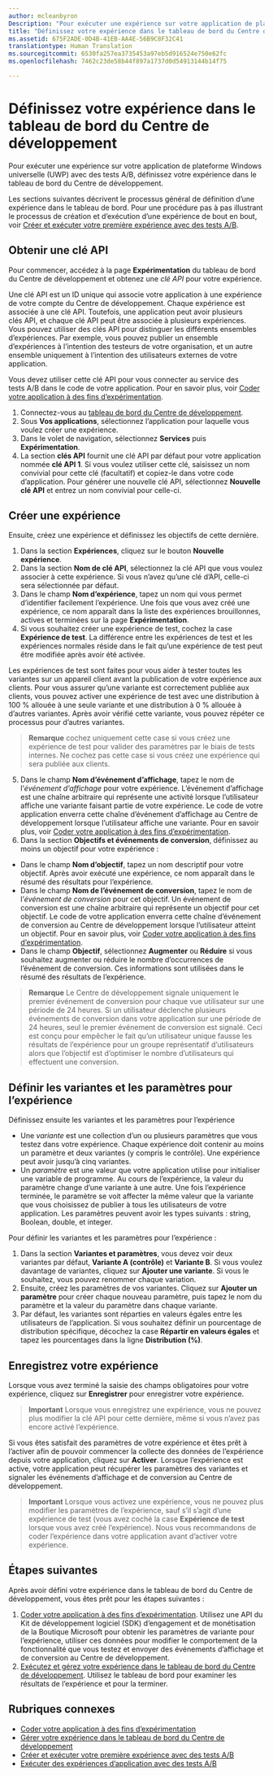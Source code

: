 ```yaml
---
author: mcleanbyron
Description: "Pour exécuter une expérience sur votre application de plateforme Windows universelle (UWP) avec des tests A/B, vous devez définir votre expérience dans le tableau de bord du Centre de développement."
title: "Définissez votre expérience dans le tableau de bord du Centre de développement"
ms.assetid: 675F2ADE-0D4B-41EB-AA4E-56B9C8F32C41
translationtype: Human Translation
ms.sourcegitcommit: 6530fa257ea3735453a97eb5d916524e750e62fc
ms.openlocfilehash: 7462c23de58b44f897a1737d0d54913144b14f75

---
```


# Définissez votre expérience dans le tableau de bord du Centre de développement

Pour exécuter une expérience sur votre application de plateforme Windows universelle (UWP) avec des tests A/B, définissez votre expérience dans le tableau de bord du Centre de développement.

Les sections suivantes décrivent le processus général de définition d’une expérience dans le tableau de bord. Pour une procédure pas à pas illustrant le processus de création et d’exécution d’une expérience de bout en bout, voir [Créer et exécuter votre première expérience avec des tests A/B](create-and-run-your-first-experiment-with-a-b-testing.md).

## Obtenir une clé API

Pour commencer, accédez à la page **Expérimentation** du tableau de bord du Centre de développement et obtenez une *clé API* pour votre expérience.

Une clé API est un ID unique qui associe votre application à une expérience de votre compte du Centre de développement. Chaque expérience est associée à une clé API. Toutefois, une application peut avoir plusieurs clés API, et chaque clé API peut être associée à plusieurs expériences. Vous pouvez utiliser des clés API pour distinguer les différents ensembles d’expériences. Par exemple, vous pouvez publier un ensemble d’expériences à l’intention des testeurs de votre organisation, et un autre ensemble uniquement à l’intention des utilisateurs externes de votre application.

Vous devez utiliser cette clé API pour vous connecter au service des tests A/B dans le code de votre application. Pour en savoir plus, voir [Coder votre application à des fins d’expérimentation](code-your-experiment-in-your-app.md).

1. Connectez-vous au [tableau de bord du Centre de développement](https://dev.windows.com/overview).
2. Sous **Vos applications**, sélectionnez l’application pour laquelle vous voulez créer une expérience.
3. Dans le volet de navigation, sélectionnez **Services** puis **Expérimentation**.
4. La section **clés API** fournit une clé API par défaut pour votre application nommée **clé API 1**. Si vous voulez utiliser cette clé, saisissez un nom convivial pour cette clé (facultatif) et copiez-le dans votre code d’application. Pour générer une nouvelle clé API, sélectionnez **Nouvelle clé API** et entrez un nom convivial pour celle-ci.

## Créer une expérience

Ensuite, créez une expérience et définissez les objectifs de cette dernière.

1. Dans la section **Expériences**, cliquez sur le bouton **Nouvelle expérience**.
2. Dans la section **Nom de clé API**, sélectionnez la clé API que vous voulez associer à cette expérience. Si vous n’avez qu’une clé d’API, celle-ci sera sélectionnée par défaut.
3. Dans le champ **Nom d’expérience**, tapez un nom qui vous permet d’identifier facilement l’expérience. Une fois que vous avez créé une expérience, ce nom apparaît dans la liste des expériences brouillonnes, actives et terminées sur la page **Expérimentation**.
4. Si vous souhaitez créer une expérience de test, cochez la case **Expérience de test**. La différence entre les expériences de test et les expériences normales réside dans le fait qu’une expérience de test peut être modifiée après avoir été activée.

  Les expériences de test sont faites pour vous aider à tester toutes les variantes sur un appareil client avant la publication de votre expérience aux clients. Pour vous assurer qu’une variante est correctement publiée aux clients, vous pouvez activer une expérience de test avec une distribution à 100 % allouée à une seule variante et une distribution à 0 % allouée à d’autres variantes. Après avoir vérifié cette variante, vous pouvez répéter ce processus pour d’autres variantes.
  > **Remarque** cochez uniquement cette case si vous créez une expérience de test pour valider des paramètres par le biais de tests internes. Ne cochez pas cette case si vous créez une expérience qui sera publiée aux clients.

5. Dans le champ **Nom d’événement d’affichage**, tapez le nom de l’*événement d’affichage* pour votre expérience. L’événement d’affichage est une chaîne arbitraire qui représente une activité lorsque l’utilisateur affiche une variante faisant partie de votre expérience. Le code de votre application enverra cette chaîne d’événement d’affichage au Centre de développement lorsque l’utilisateur affiche une variante. Pour en savoir plus, voir [Coder votre application à des fins d’expérimentation](code-your-experiment-in-your-app.md).
6. Dans la section **Objectifs et événements de conversion**, définissez au moins un objectif pour votre expérience :
  * Dans le champ **Nom d’objectif**, tapez un nom descriptif pour votre objectif. Après avoir exécuté une expérience, ce nom apparaît dans le résumé des résultats pour l’expérience.
  * Dans le champ **Nom de l’événement de conversion**, tapez le nom de l’*événement de conversion* pour cet objectif. Un événement de conversion est une chaîne arbitraire qui représente un objectif pour cet objectif. Le code de votre application enverra cette chaîne d’événement de conversion au Centre de développement lorsque l’utilisateur atteint un objectif. Pour en savoir plus, voir [Coder votre application à des fins d’expérimentation](code-your-experiment-in-your-app.md).
  * Dans le champ **Objectif**, sélectionnez **Augmenter** ou **Réduire** si vous souhaitez augmenter ou réduire le nombre d’occurrences de l’événement de conversion. Ces informations sont utilisées dans le résumé des résultats de l’expérience.

  >**Remarque** Le Centre de développement signale uniquement le premier événement de conversion pour chaque vue utilisateur sur une période de 24 heures. Si un utilisateur déclenche plusieurs événements de conversion dans votre application sur une période de 24 heures, seul le premier événement de conversion est signalé. Ceci est conçu pour empêcher le fait qu’un utilisateur unique fausse les résultats de l’expérience pour un groupe représentatif d’utilisateurs alors que l’objectif est d’optimiser le nombre d’utilisateurs qui effectuent une conversion.

## Définir les variantes et les paramètres pour l’expérience

Définissez ensuite les variantes et les paramètres pour l’expérience

* Une *variante* est une collection d’un ou plusieurs paramètres que vous testez dans votre expérience. Chaque expérience doit contenir au moins un paramètre et deux variantes (y compris le contrôle). Une expérience peut avoir jusqu’à cinq variantes.
* Un *paramètre* est une valeur que votre application utilise pour initialiser une variable de programme. Au cours de l’expérience, la valeur du paramètre change d’une variante à une autre. Une fois l’expérience terminée, le paramètre se voit affecter la même valeur que la variante que vous choisissez de publier à tous les utilisateurs de votre application. Les paramètres peuvent avoir les types suivants : string, Boolean, double, et integer.

Pour définir les variantes et les paramètres pour l’expérience :
1. Dans la section **Variantes et paramètres**, vous devez voir deux variantes par défaut, **Variante A (contrôle)** et **Variante B**. Si vous voulez davantage de variantes, cliquez sur **Ajouter une variante**. Si vous le souhaitez, vous pouvez renommer chaque variation.
2. Ensuite, créez les paramètres de vos variantes. Cliquez sur **Ajouter un paramètre** pour créer chaque nouveau paramètre, puis tapez le nom du paramètre et la valeur du paramètre dans chaque variante.
3. Par défaut, les variantes sont réparties en valeurs égales entre les utilisateurs de l’application. Si vous souhaitez définir un pourcentage de distribution spécifique, décochez la case **Répartir en valeurs égales** et tapez les pourcentages dans la ligne **Distribution (%)**.

## Enregistrez votre expérience

Lorsque vous avez terminé la saisie des champs obligatoires pour votre expérience, cliquez sur **Enregistrer** pour enregistrer votre expérience.

> **Important** Lorsque vous enregistrez une expérience, vous ne pouvez plus modifier la clé API pour cette dernière, même si vous n’avez pas encore activé l’expérience.

Si vous êtes satisfait des paramètres de votre expérience et êtes prêt à l’activer afin de pouvoir commencer la collecte des données de l’expérience depuis votre application, cliquez sur **Activer**. Lorsque l’expérience est active, votre application peut récupérer les paramètres des variantes et signaler les événements d’affichage et de conversion au Centre de développement.

> **Important** Lorsque vous activez une expérience, vous ne pouvez plus modifier les paramètres de l’expérience, sauf s’il s’agit d’une expérience de test (vous avez coché la case **Expérience de test** lorsque vous avez créé l’expérience). Nous vous recommandons de coder l’expérience dans votre application avant d’activer votre expérience.

## Étapes suivantes

Après avoir défini votre expérience dans le tableau de bord du Centre de développement, vous êtes prêt pour les étapes suivantes :
1. [Coder votre application à des fins d’expérimentation](code-your-experiment-in-your-app.md). Utilisez une API du Kit de développement logiciel (SDK) d’engagement et de monétisation de la Boutique Microsoft pour obtenir les paramètres de variante pour l’expérience, utiliser ces données pour modifier le comportement de la fonctionnalité que vous testez et envoyer des événements d’affichage et de conversion au Centre de développement.
2. [Exécutez et gérez votre expérience dans le tableau de bord du Centre de développement](manage-your-experiment.md). Utilisez le tableau de bord pour examiner les résultats de l’expérience et pour la terminer.

## Rubriques connexes

  * [Coder votre application à des fins d’expérimentation](code-your-experiment-in-your-app.md)
  * [Gérer votre expérience dans le tableau de bord du Centre de développement](manage-your-experiment.md)
  * [Créer et exécuter votre première expérience avec des tests A/B](create-and-run-your-first-experiment-with-a-b-testing.md)
  * [Exécuter des expériences d’application avec des tests A/B](run-app-experiments-with-a-b-testing.md)



<!--HONumber=Jun16_HO4-->


